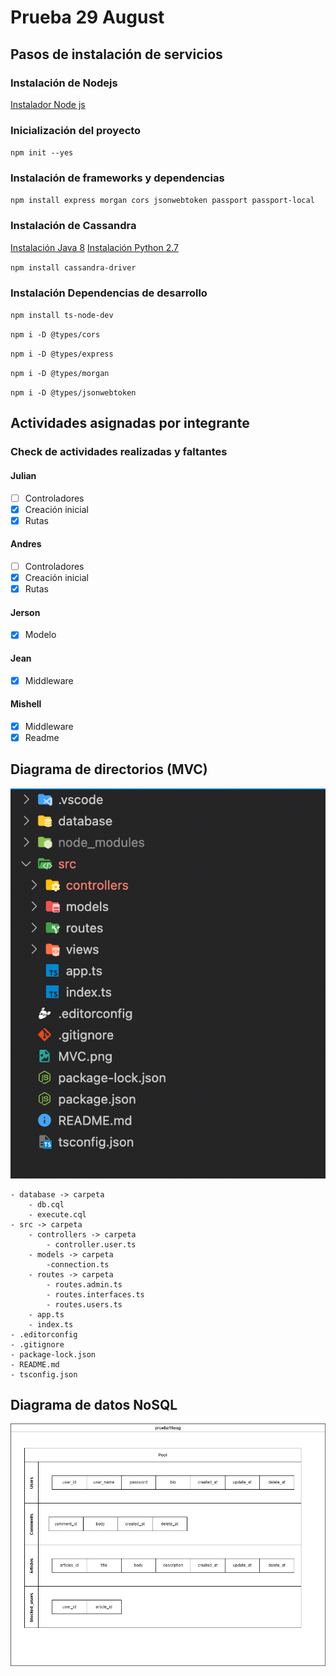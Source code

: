 # Prueba 29 August
## Pasos de instalación de servicios
### Instalación de Nodejs
[Instalador Node js](https://nodejs.org/es/download/)

### Inicialización del proyecto
`
npm init --yes
`
### Instalación de frameworks y dependencias
`
npm install express morgan cors jsonwebtoken passport passport-local
`

### Instalación de Cassandra

[Instalación Java 8](https://www.java.com/es/download/ie_manual.jsp)
[Instalación Python 2.7](https://www.python.org/download/releases/2.7/)

`
npm install cassandra-driver
`
### Instalación Dependencias de desarrollo
`
npm install ts-node-dev
`

`
npm i -D @types/cors 
`

`
npm i -D @types/express
`

`
npm i -D @types/morgan
`

`
npm i -D @types/jsonwebtoken
`
## Actividades asignadas por integrante
### Check de actividades realizadas y faltantes
#### Julian 
- [ ] Controladores 
- [X] Creación inicial
- [X] Rutas 
#### Andres
- [ ] Controladores 
- [X] Creación inicial
- [X] Rutas
#### Jerson 
- [X] Modelo
#### Jean
- [X] Middleware
#### Mishell
- [X] Middleware
- [X] Readme

## Diagrama de directorios (MVC)
![MVC Diagram](MVC.png)

    - database -> carpeta
		- db.cql
		- execute.cql
	- src -> carpeta
	 	- controllers -> carpeta
			- controller.user.ts
		- models -> carpeta
			-connection.ts
		- routes -> carpeta
			- routes.admin.ts
			- routes.interfaces.ts
			- routes.users.ts
		- app.ts
		- index.ts
	- .editorconfig
	- .gitignore
	- package-lock.json
	- README.md
	- tsconfig.json

## Diagrama de datos NoSQL
![Diagram NoSQL](nosql.png)

